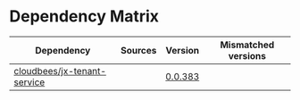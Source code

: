 # Dependency Matrix

Dependency | Sources | Version | Mismatched versions
---------- | ------- | ------- | -------------------
[cloudbees/jx-tenant-service](https://github.com/cloudbees/jx-tenant-service) |  | [0.0.383](https://github.com/cloudbees/jx-tenant-service/releases/tag/v0.0.383) | 
